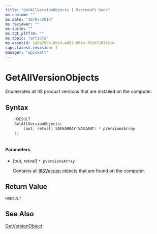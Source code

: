 ```yaml
---
title: "GetAllVersionObjects | Microsoft Docs"
ms.custom: ""
ms.date: "10/07/2016"
ms.reviewer: ""
ms.suite: ""
ms.tgt_pltfrm: ""
ms.topic: "article"
ms.assetid: 1a6a78bb-bbc9-4d93-8514-fb287203451e
caps.latest.revision: 7
manager: "wpickett"
---
```

# GetAllVersionObjects
Enumerates all IIS product versions that are installed on the computer.  
  
## Syntax  
  
```cpp  
    HRESULT  
    GetAllVersionObjects(  
        [out, retval] SAFEARRAY(VARIANT) * pVersionsArray  
    );  
  
```  
  
#### Parameters  
  
-   [out, retval] `* pVersionsArray`  
  
     Contains all [IIISVersion](../../\extensions/express-api-reference/iiisversion.md) objects that are found on the computer.  
  
## Return Value  
 `HRESULT`  
  
## See Also  
 [GetVersionObject](../../\extensions/express-api-reference/getversionobject.md)